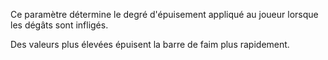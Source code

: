 Ce paramètre détermine le degré d'épuisement appliqué au joueur lorsque les dégâts sont infligés.

Des valeurs plus élevées épuisent la barre de faim plus rapidement.